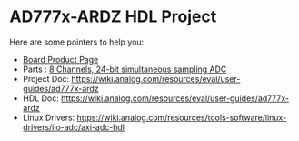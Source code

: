 # AD777x-ARDZ HDL Project

Here are some pointers to help you:
  * [Board Product Page](https://www.analog.com/en/products/ad777x.html)
  * Parts : [8 Channels, 24-bit simultaneous sampling ADC](https://www.analog.com/en/products/ad777x.html)
  * Project Doc: https://wiki.analog.com/resources/eval/user-guides/ad777x-ardz
  * HDL Doc: https://wiki.analog.com/resources/eval/user-guides/ad777x-ardz
  * Linux Drivers: https://wiki.analog.com/resources/tools-software/linux-drivers/iio-adc/axi-adc-hdl